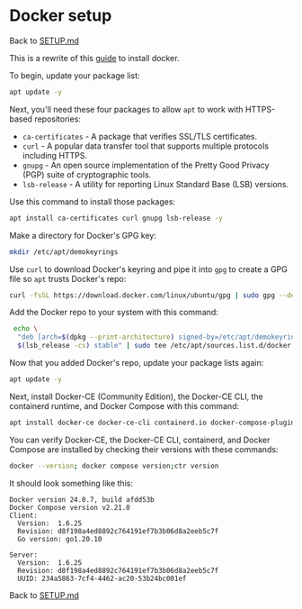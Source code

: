# Docker setup

Back to [SETUP.md](SETUP.md)

This is a rewrite of this [guide](https://www.cherryservers.com/blog/how-to-install-and-use-docker-compose-on-ubuntu-20-04) to install docker.

To begin, update your package list:
```bash
apt update -y
```

Next, you'll need these four packages to allow `apt` to work with HTTPS-based repositories:
- `ca-certificates` - A package that verifies SSL/TLS certificates.
- `curl` - A popular data transfer tool that supports multiple protocols including HTTPS.
- `gnupg` - An open source implementation of the Pretty Good Privacy (PGP) suite of cryptographic tools.
- `lsb-release` - A utility for reporting Linux Standard Base (LSB) versions.

Use this command to install those packages:
```bash
apt install ca-certificates curl gnupg lsb-release -y
```

Make a directory for Docker's GPG key:
```bash
mkdir /etc/apt/demokeyrings
```

Use `curl` to download Docker's keyring and pipe it into `gpg` to create a GPG file so `apt` trusts Docker's repo:
```bash
curl -fsSL https://download.docker.com/linux/ubuntu/gpg | sudo gpg --dearmor -o /etc/apt/demokeyrings/demodocker.gpg
```

Add the Docker repo to your system with this command:
```bash
 echo \
  "deb [arch=$(dpkg --print-architecture) signed-by=/etc/apt/demokeyrings/demodocker.gpg] https://download.docker.com/linux/ubuntu \
  $(lsb_release -cs) stable" | sudo tee /etc/apt/sources.list.d/docker.list
```

Now that you added Docker's repo, update your package lists again:
```bash
apt update -y
```

Next, install Docker-CE (Community Edition), the Docker-CE CLI, the containerd runtime, and Docker Compose with this command:
```bash
apt install docker-ce docker-ce-cli containerd.io docker-compose-plugin
```

You can verify Docker-CE, the Docker-CE CLI, containerd, and Docker Compose are installed by checking their versions with these commands:
```bash
docker --version; docker compose version;ctr version
```

It should look something like this:
```
Docker version 24.0.7, build afdd53b
Docker Compose version v2.21.0
Client:
  Version:  1.6.25
  Revision: d8f198a4ed8892c764191ef7b3b06d8a2eeb5c7f
  Go version: go1.20.10

Server:
  Version:  1.6.25
  Revision: d8f198a4ed8892c764191ef7b3b06d8a2eeb5c7f
  UUID: 234a5863-7cf4-4462-ac20-53b24bc001ef
```

Back to [SETUP.md](SETUP.md)